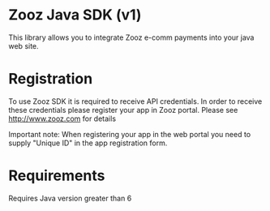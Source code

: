 # Zooz Java SDK (v1)
This library allows you to integrate Zooz e-comm payments into your java web site.

# Registration

To use Zooz SDK it is required to receive API credentials. In order to receive these credentials please register your app in Zooz portal. Please see http://www.zooz.com for details

Important note: When registering your app in the web portal you need to supply "Unique ID" in the app registration form.

# Requirements

Requires Java version greater than 6
